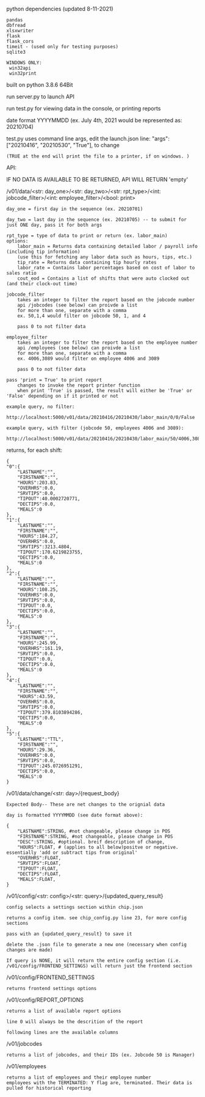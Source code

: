 python dependencies (updated 8-11-2021)

    pandas
    dbfread
    xlsxwriter
    flask
    flask_cors
    timeit - (used only for testing purposes)
    sqlite3

    WINDOWS ONLY:
     win32api
     win32print

built on python 3.8.6 64Bit

run server.py to launch API

run test.py for viewing data in the console, or printing reports

date format YYYYMMDD (ex. July 4th, 2021 would be represented as: 20210704)

test.py uses command line args, edit the launch.json line: "args": ["20210416", "20210530", "True"], to change 

    (TRUE at the end will print the file to a printer, if on windows. )

API:

IF NO DATA IS AVAILABLE TO BE RETURNED, API WILL RETURN 'empty'

/v01/data/<str: day_one>/<str: day_two>/<str: rpt_type>/<int: jobcode_filter>/<int: employee_filter>/<bool: print>

    day_one = first day in the sequence (ex. 20210701)

    day_two = last day in the sequence (ex. 20210705) -- to submit for just ONE day, pass it for both args

    rpt_type = type of data to print or return (ex. labor_main) 
    options: 
        labor_main = Returns data containing detailed labor / payroll info (including tip information) 
        (use this for fetching any labor data such as hours, tips, etc.)
        tip_rate = Returns data containing tip hourly rates
        labor_rate = Contains labor percentages based on cost of labor to sales ratio
        cout_eod = Contains a list of shifts that were auto clocked out (and their clock-out time)
    
    jobcode_filter
        takes an integer to filter the report based on the jobcode number
        api /jobcodes (see below) can proivde a list
        for more than one, separate with a comma
        ex. 50,1,4 would filter on jobcode 50, 1, and 4

        pass 0 to not filter data

    employee_filter
        takes an integer to filter the report based on the employee number
        api /employees (see below) can proivde a list
        for more than one, separate with a comma
        ex. 4006,3089 would filter on employee 4006 and 3089
        
        pass 0 to not filter data

    pass 'print = True' to print report
        changes to invoke the report printer function
        when print 'True' is passed, the result will either be 'True' or 'False' depending on if it printed or not

    example query, no filter: 
        http://localhost:5000/v01/data/20210416/20210430/labor_main/0/0/False

    example query, with filter (jobcode 50, employees 4006 and 3089): 
        http://localhost:5000/v01/data/20210416/20210430/labor_main/50/4006,3089/False

returns, for each shift:

    {
    "0":{
        "LASTNAME":"",
        "FIRSTNAME":"",
        "HOURS":203.83,
        "OVERHRS":0.0,
        "SRVTIPS":0.0,
        "TIPOUT":40.0002720771,
        "DECTIPS":0.0,
        "MEALS":0
    },
    "1":{
        "LASTNAME":"",
        "FIRSTNAME":"",
        "HOURS":184.27,
        "OVERHRS":0.0,
        "SRVTIPS":3213.4804,
        "TIPOUT":170.6219823755,
        "DECTIPS":0.0,
        "MEALS":0
    },
    "2":{
        "LASTNAME":"",
        "FIRSTNAME":"",
        "HOURS":108.25,
        "OVERHRS":0.0,
        "SRVTIPS":0.0,
        "TIPOUT":0.0,
        "DECTIPS":0.0,
        "MEALS":0
    },
    "3":{
        "LASTNAME":"",
        "FIRSTNAME":"",
        "HOURS":245.99,
        "OVERHRS":161.19,
        "SRVTIPS":0.0,
        "TIPOUT":0.0,
        "DECTIPS":0.0,
        "MEALS":0
    },
    "4":{
        "LASTNAME":"",
        "FIRSTNAME":"",
        "HOURS":43.59,
        "OVERHRS":0.0,
        "SRVTIPS":0.0,
        "TIPOUT":379.8103894286,
        "DECTIPS":0.0,
        "MEALS":0
    },
    "5":{
        "LASTNAME":"TTL",
        "FIRSTNAME":"",
        "HOURS":29.36,
        "OVERHRS":0.0,
        "SRVTIPS":0.0,
        "TIPOUT":245.0726951291,
        "DECTIPS":0.0,
        "MEALS":0
    }

/v01/data/change/<str: day>/{request_body}

    Expected Body-- These are net changes to the orignial data

    day is formatted YYYYMMDD (see date format above):

    {
        "LASTNAME":STRING, #not changeable, please change in POS
        "FIRSTNAME":STRING, #not changeable, please change in POS
        "DESC":STRING, #optional. breif description of change, 
        "HOURS":FLOAT, # (applies to all below)positve or negative. essentially 'add or subtract tips from original' 
        "OVERHRS":FLOAT,
        "SRVTIPS":FLOAT,
        "TIPOUT":FLOAT,
        "DECTIPS":FLOAT,
        "MEALS":FLOAT,
    }

/v01/config/<str: config>/<str: query>/{updated_query_result}

    config selects a settings section within chip.json

    returns a config item. see chip_config.py line 23, for more config sections

    pass with an {updated_query_result} to save it

    delete the .json file to generate a new one (necessary when config changes are made)

    If query is NONE, it will return the entire config section (i.e. /v01/config/FRONTEND_SETTINGS) will return just the frontend section

/v01/config/FRONTEND_SETTINGS

    returns frontend settings options

/v01/config/REPORT_OPTIONS

    returns a list of available report options

    line 0 will always be the descrition of the report

    following lines are the available columns

/v01/jobcodes

    returns a list of jobcodes, and their IDs (ex. Jobcode 50 is Manager)

/v01/employees

    returns a list of employees and their employee number
    employees with the TERMINATED: Y flag are, terminated. Their data is pulled for historical reporting
